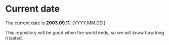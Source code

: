 # Current date

The current date is **2003.09.11.** (YYYY.MM.DD.)

This repository will be good when the world ends, so we will know how long it lasted.